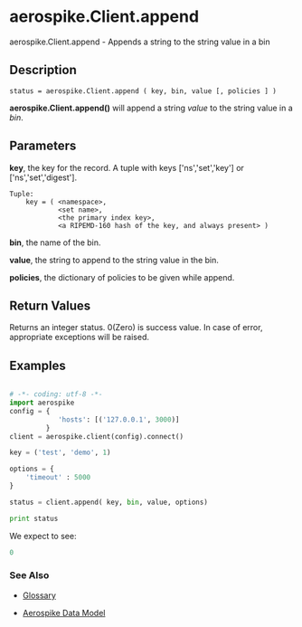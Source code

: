
# aerospike.Client.append

aerospike.Client.append - Appends a string to the string value in a bin

## Description

```
status = aerospike.Client.append ( key, bin, value [, policies ] )

```

**aerospike.Client.append()** will append a string *value* to the string value
in a *bin*.

## Parameters

**key**, the key for the record. A tuple with keys
['ns','set','key'] or ['ns','set','digest'].   

```
Tuple:
    key = ( <namespace>, 
            <set name>, 
            <the primary index key>, 
            <a RIPEMD-160 hash of the key, and always present> )

```

**bin**, the name of the bin.

**value**, the string to append to the string value in the bin.

**policies**, the dictionary of policies to be given while append.   

## Return Values
Returns an integer status. 0(Zero) is success value. In case of error, appropriate exceptions will be raised.

## Examples

```python

# -*- coding: utf-8 -*-
import aerospike
config = {
            'hosts': [('127.0.0.1', 3000)]
         }
client = aerospike.client(config).connect()

key = ('test', 'demo', 1)

options = {
    'timeout' : 5000
}

status = client.append( key, bin, value, options)

print status


```

We expect to see:

```python
0
```



### See Also



- [Glossary](http://www.aerospike.com/docs/guide/glossary.html)

- [Aerospike Data Model](http://www.aerospike.com/docs/architecture/data-model.html)
